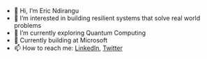- 👋 Hi, I’m Eric Ndirangu
- 👀 I’m interested in building resilient systems that solve real world problems
- 🌱 I’m currently exploring Quantum Computing
- 💞️ Currently building at Microsoft
- 📫 How to reach me: [LinkedIn](https://www.linkedin.com/in/eric-ndirangu-812934118/), [Twitter](https://twitter.com/eric_ero)

<!---
erodrago/erodrago is a ✨ special ✨ repository because its `README.md` (this file) appears on your GitHub profile.
You can click the Preview link to take a look at your changes.
--->
